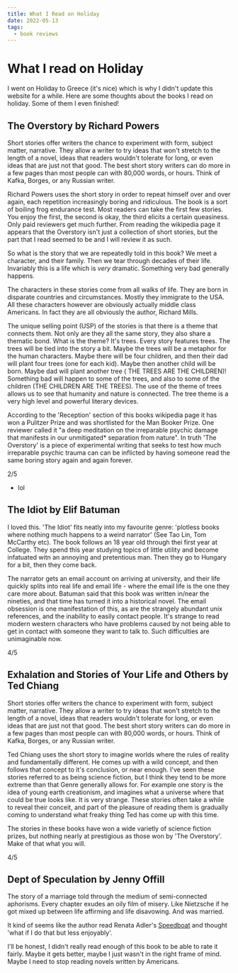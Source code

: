 ```yaml
---
title: What I Read on Holiday
date: 2022-05-13
tags:
  - book reviews
---
```


# What I read on Holiday

I went on Holiday to Greece (it's nice) which is why I didn't update this website for a while. Here are some thoughts about the books I read on holiday. Some of them I even finished!

## The Overstory by Richard Powers

Short stories offer writers the chance to experiment with form, subject matter, narrative. They allow a writer to try ideas that won't stretch to the length of a novel, ideas that readers wouldn't tolerate for long, or even ideas that are just not that good. The best short story writers can do more in a few pages than most people can with 80,000 words, or hours. Think of Kafka, Borges, or any Russian writer.

Richard Powers uses the short story in order to repeat himself over and over again, each repetition increasingly boring and ridiculous. The book is a sort of boiling frog endurance test. Most readers can take the first few stories. You enjoy the first, the second is okay, the third elicits a certain queasiness. Only paid reviewers get much further. From reading the wikipedia page it appears that the Overstory isn't just a collection of short stories, but the part that I read seemed to be and I will review it as such.

So what is the story that we are repeatedly told in this book? We meet a character, and their family. Then we tear through decades of their life. Invariably this is a life which is *very* dramatic. Something very bad generally happens. 

The characters in these stories come from all walks of life. They are born in disparate countries and circumstances. Mostly they immigrate to the USA. All these characters however are obviously actually middle class Americans. In fact they are all obviously the author, Richard Mills. 

The unique selling point (USP) of the stories is that there is a theme that connects them. Not only are they all the same story, they also share a thematic bond. What is the theme? It's trees. Every story features trees. The trees will be tied into the story a bit. Maybe the trees will be a metaphor for the human characters. Maybe there will be four children, and then their dad will plant four trees (one for each kid). Maybe then another child will be born. Maybe dad will plant another tree ( THE TREES ARE THE CHILDREN)! Something bad will happen to some of the trees, and also to some of the children (THE CHILDREN ARE THE TREES). The use of the theme of trees allows us to see that humanity and nature is connected. The tree theme is a very high level and powerful literary devices.

According to the 'Reception' section of this books wikipedia page it has won a Pulitzer Prize and was shortlisted for the Man Booker Prize. One reviewer called it "a deep meditation on the irreparable psychic damage that manifests in our unmitigated* separation from nature". In truth 'The Overstory' is a piece of experimental writing that seeks to test how much irreparable psychic trauma can can be inflicted by having someone read the same boring story again and again forever.

2/5

* lol

## The Idiot by Elif Batuman
I loved this. 'The Idiot' fits neatly into my favourite genre: 'plotless books where nothing much happens to a weird narrator' (See Tao Lin, Tom McCarthy etc). The book follows an 18 year old through thei first year at College. They spend this year studying topics of little utility and become infatuated witn an annoying and pretentious man. Then they go to Hungary for a bit, then they come back.

The narrator gets an email account on arriving at university, and their life quickly splits into real life and email life - where the email life is the one they care more about. Batuman said that this book was written in/near the nineties, and that time has turned it into a historical novel. The email obsession is one manifestation of this, as are the strangely abundant unix references, and the inability to easily contact people. It's strange to read modern western characters who have problems caused by not being able to get in contact with someone they want to talk to. Such difficulties are unimaginable now.


4/5

## Exhalation and Stories of Your Life and Others by Ted Chiang
Short stories offer writers the chance to experiment with form, subject matter, narrative. They allow a writer to try ideas that won't stretch to the length of a novel, ideas that readers wouldn't tolerate for long, or even ideas that are just not that good. The best short story writers can do more in a few pages than most people can with 80,000 words, or hours. Think of Kafka, Borges, or any Russian writer.

Ted Chiang uses the short story to imagine worlds where the rules of reality and fundamentally different. He comes up with a wild concept, and then follows that concept to it's conclusion, or near enough. I've seen these stories referred to as being science fiction, but I think they tend to be more extreme than that Genre generally allows for. For example one story is the idea of young earth creationism, and imagines what a universe where that could be true looks like. It is very strange. These stories often take a while to reveal their conceit, and part of the pleasure of reading them is gradually coming to understand what freaky thing Ted has come up with this time.

The stories in these books have won a wide varietly of science fiction prizes, but nothing nearly at prestigious as those won by 'The Overstory'. Make of that what you will.

4/5

## Dept of Speculation by Jenny Offill
The story of a marriage told through the medium of semi-connected aphorisms. Every chapter exudes an oily film of misery. Like Nietzsche if he got mixed up between life affirming and life disavowing. And was married.

It kind of seems like the author read Renata Adler's [Speedboat](https://en.wikipedia.org/wiki/Speedboat_(novel)) and thought 'what if I do that but less enjoyably'.

I'll be honest, I didn't really read enough of this book to be able to rate it fairly. Maybe it gets better, maybe I just wasn't in the right frame of mind. Maybe I need to stop reading novels written by Americans.
